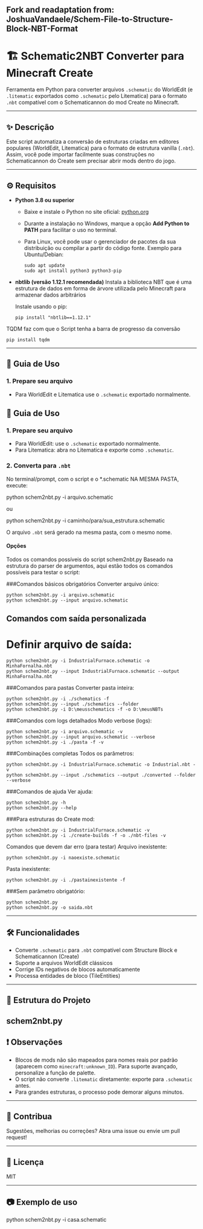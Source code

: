 Fork and readaptation from: JoshuaVandaele/Schem-File-to-Structure-Block-NBT-Format
---

# 🏗️ Schematic2NBT Converter para Minecraft Create

Ferramenta em Python para converter arquivos `.schematic` do WorldEdit (e `.litematic` exportados como `.schematic` pelo Litematica) para o formato `.nbt` compatível com o Schematicannon do mod Create no Minecraft.

---

## ✨ Descrição

Este script automatiza a conversão de estruturas criadas em editores populares (WorldEdit, Litematica) para o formato de estrutura vanilla (`.nbt`). Assim, você pode importar facilmente suas construções no Schematicannon do Create sem precisar abrir mods dentro do jogo.

---

## ⚙️ Requisitos

- **Python 3.8 ou superior**

  - Baixe e instale o Python no site oficial: [python.org](https://www.python.org/downloads/)
  - Durante a instalação no Windows, marque a opção **Add Python to PATH** para facilitar o uso no terminal.
  - Para Linux, você pode usar o gerenciador de pacotes da sua distribuição ou compilar a partir do código fonte. Exemplo para Ubuntu/Debian:

    ```
    sudo apt update
    sudo apt install python3 python3-pip
    ```

- **nbtlib (versão 1.12.1 recomendada)**
  Instala a biblioteca NBT que é uma estrutura de dados em forma de árvore utilizada pelo Minecraft para armazenar dados arbitrários
  
  Instale usando o pip:
  ```
  pip install "nbtlib==1.12.1"
  ```
TQDM faz com que o Script tenha a barra de progresso da conversão
  ```
  pip install tqdm
  ``` 
---

## 🚀 Guia de Uso

### 1. Prepare seu arquivo

- Para WorldEdit e Litematica use o `.schematic` exportado normalmente.

## 🚀 Guia de Uso

### 1. Prepare seu arquivo

- Para WorldEdit: use o `.schematic` exportado normalmente.
- Para Litematica: abra no Litematica e exporte como `.schematic`.

### 2. Converta para `.nbt`

No terminal/prompt, com o script e o *.schematic NA MESMA PASTA, execute:

python schem2nbt.py -i arquivo.schematic

ou

python schem2nbt.py -i caminho/para/sua_estrutura.schematic

O arquivo `.nbt` será gerado na mesma pasta, com o mesmo nome.

#### Opções

Todos os comandos possíveis do script schem2nbt.py
Baseado na estrutura do parser de argumentos, aqui estão todos os comandos possíveis para testar o script:

###Comandos básicos obrigatórios
Converter arquivo único:

```
python schem2nbt.py -i arquivo.schematic
python schem2nbt.py --input arquivo.schematic
```

## Comandos com saída personalizada

# Definir arquivo de saída:


```
python schem2nbt.py -i IndustrialFurnace.schematic -o MinhaFornalha.nbt
python schem2nbt.py --input IndustrialFurnace.schematic --output MinhaFornalha.nbt
```
###Comandos para pastas
Converter pasta inteira:

```
python schem2nbt.py -i ./schematics -f
python schem2nbt.py --input ./schematics --folder
python schem2nbt.py -i D:\meusschematics -f -o D:\meusNBTs
```

###Comandos com logs detalhados
Modo verbose (logs):

```
python schem2nbt.py -i arquivo.schematic -v
python schem2nbt.py --input arquivo.schematic --verbose
python schem2nbt.py -i ./pasta -f -v
```

###Combinações completas
Todos os parâmetros:

```
python schem2nbt.py -i IndustrialFurnace.schematic -o Industrial.nbt -v
python schem2nbt.py --input ./schematics --output ./converted --folder --verbose
```

###Comandos de ajuda
Ver ajuda:

```
python schem2nbt.py -h
python schem2nbt.py --help
```

###Para estruturas do Create mod:

```
python schem2nbt.py -i IndustrialFurnace.schematic -v
python schem2nbt.py -i ./create-builds -f -o ./nbt-files -v
```

Comandos que devem dar erro (para testar)
Arquivo inexistente:

```
python schem2nbt.py -i naoexiste.schematic
```
Pasta inexistente:

```
python schem2nbt.py -i ./pastainexistente -f
```

###Sem parâmetro obrigatório:

```
python schem2nbt.py
python schem2nbt.py -o saida.nbt
```
---

## 🛠️ Funcionalidades

- Converte `.schematic` para `.nbt` compatível com Structure Block e Schematicannon (Create)
- Suporte a arquivos WorldEdit clássicos
- Corrige IDs negativos de blocos automaticamente
- Processa entidades de bloco (TileEntities)

---
## 📁 Estrutura do Projeto

schem2nbt.py
---

## ❗ Observações

- Blocos de mods não são mapeados para nomes reais por padrão (aparecem como `minecraft:unknown_ID`). Para suporte avançado, personalize a função de palette.
- O script não converte `.litematic` diretamente: exporte para `.schematic` antes.
- Para grandes estruturas, o processo pode demorar alguns minutos.

---

## 🤝 Contribua

Sugestões, melhorias ou correções? Abra uma issue ou envie um pull request!

---

## 📜 Licença

MIT

---

## 📷 Exemplo de uso

python schem2nbt.py -i casa.schematic



